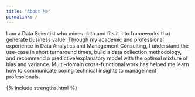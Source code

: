 ```yaml
---
title: "About Me"
permalink: /
---
```


I am a Data Scientist who mines data and fits it into frameworks that generate business value. Through my academic and professional experience in Data Analytics and Management Consulting, I understand the use-case in short turnaround times, build a data collection methodology, and recommend a predictive/explanatory model with the optimal mixture of bias and variance. Multi-domain cross-functional work has helped me learn how to communicate boring technical insights to management professionals.

{% include strengths.html %}
